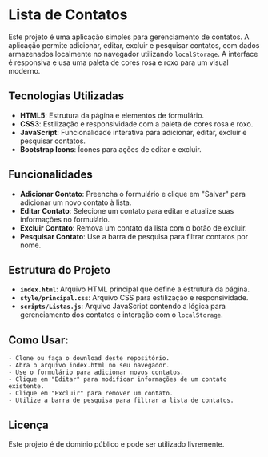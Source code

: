 # Lista de Contatos

Este projeto é uma aplicação simples para gerenciamento de contatos. A aplicação permite adicionar, editar, excluir e pesquisar contatos, com dados armazenados localmente no navegador utilizando `localStorage`. A interface é responsiva e usa uma paleta de cores rosa e roxo para um visual moderno.

## Tecnologias Utilizadas

- **HTML5**: Estrutura da página e elementos de formulário.
- **CSS3**: Estilização e responsividade com a paleta de cores rosa e roxo.
- **JavaScript**: Funcionalidade interativa para adicionar, editar, excluir e pesquisar contatos.
- **Bootstrap Icons**: Ícones para ações de editar e excluir.

## Funcionalidades

- **Adicionar Contato**: Preencha o formulário e clique em "Salvar" para adicionar um novo contato à lista.
- **Editar Contato**: Selecione um contato para editar e atualize suas informações no formulário.
- **Excluir Contato**: Remova um contato da lista com o botão de excluir.
- **Pesquisar Contato**: Use a barra de pesquisa para filtrar contatos por nome.

## Estrutura do Projeto

- **`index.html`**: Arquivo HTML principal que define a estrutura da página.
- **`style/principal.css`**: Arquivo CSS para estilização e responsividade.
- **`scripts/Listas.js`**: Arquivo JavaScript contendo a lógica para gerenciamento dos contatos e interação com o `localStorage`.


## Como Usar:
    - Clone ou faça o download deste repositório.
    - Abra o arquivo index.html no seu navegador.
    - Use o formulário para adicionar novos contatos.
    - Clique em "Editar" para modificar informações de um contato existente.
    - Clique em "Excluir" para remover um contato.
    - Utilize a barra de pesquisa para filtrar a lista de contatos.

## Licença

Este projeto é de domínio público e pode ser utilizado livremente.
